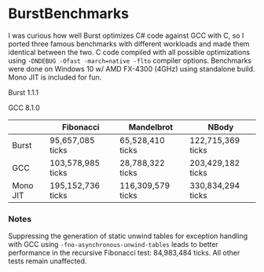 # BurstBenchmarks
I was curious how well Burst optimizes C# code against GCC with C, so I ported three famous benchmarks with different workloads and made them identical between the two. C code compiled with all possible optimizations using `-DNDEBUG -Ofast -march=native -flto` compiler options. Benchmarks were done on Windows 10 w/ AMD FX-4300 (4GHz) using standalone build. Mono JIT is included for fun.

Burst 1.1.1

GCC 8.1.0

|          | Fibonacci         | Mandelbrot        | NBody             |
|----------|-------------------|-------------------|-------------------|
| Burst    | 95,657,085 ticks  | 65,528,410 ticks  | 122,715,369 ticks |
| GCC      | 103,578,985 ticks | 28,788,322 ticks  | 203,429,182 ticks |
| Mono JIT | 195,152,736 ticks | 116,309,579 ticks | 330,834,294 ticks |

### Notes
Suppressing the generation of static unwind tables for exception handling with GCC using `-fno-asynchronous-unwind-tables` leads to better performance in the recursive Fibonacci test: 84,983,484 ticks. All other tests remain unaffected.
